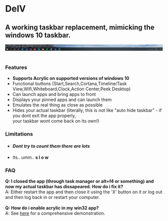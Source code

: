 # DelV
## A working taskbar replacement, mimicking the windows 10 taskbar.

<div align="center"><img src="preview.png"></div><br>
<h3>Features</h3>
<ul>
<li><b>Supports Acrylic on supported versions of windows 10</b>
<li>Functional buttons (Start,Search,Cortana,Timeline/Task View,Wifi,Whiteboard,Clock,Action Center,Peek Desktop)
<li>Can launch apps and bring apps to front
<li>Displays your pinned apps and can launch them
<li>Emulates the real thing as close as possible
<li>Hides your actual taskbar (literally, this is not like "auto hide taskbar" - if you dont exit the app properly,<br>your taskbar wont come back on its own!)
</ul>
<h3>Limitations</h3>
<ul>
<li><h4><i>Dont try to count them there are lots</i></h4>
<li>Its.. umm.. <b>s l o w</b>
</ul>
<h3>FAQ</h3>
<b>Q: I closed the app (through task manager or alt+f4 or something) and now my actual taskbar has dissapeared. How do i fix it?</b><br>
A: Either restart the app and then close it using the 'X' button on it or log out and then log back in or restart your computer.<br>
<br>
<b>Q: How do i enable acrylic in my win32 app?</b><br>
A: See <a href="https://github.com/at-adityavikram/Acrylic4VBWIn32">here</a> for a comprehensive demonstration.<br>
